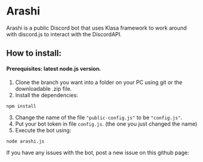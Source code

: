 # Arashi
Arashi is a public Discord bot that uses Klasa framework to work around with discord.js to interact with the DiscordAPI.

## How to install:

#### Prerequisites: latest node.js version.

1. Clone the branch you want into a folder on your PC using git or the downloadable .zip file.
2. Install the dependencies:
```node
npm install
```
3. Change the name of the file `"public-config.js"` to be `"config.js"`.
4. Put your bot token in file `config.js`. (the one you just changed the name)
5. Execute the bot using: 
```node
node arashi.js
```

If you have any issues with the bot, post a new issue on this github page:
